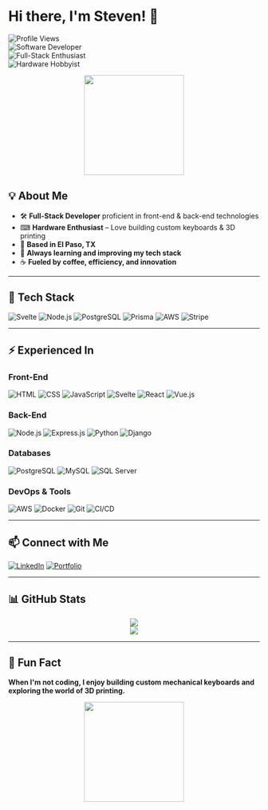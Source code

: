 # Hi there, I'm Steven! 👋  

![Profile Views](https://komarev.com/ghpvc/?username=httpsteven&style=flat-square)  
![Software Developer](https://img.shields.io/badge/Software%20Developer-F56342?style=for-the-badge&logo=code&logoColor=white)  
![Full-Stack Enthusiast](https://img.shields.io/badge/Full--Stack%20Enthusiast-0078D7?style=for-the-badge&logo=stack-exchange&logoColor=white)  
![Hardware Hobbyist](https://img.shields.io/badge/Hardware%20Hobbyist-FFC107?style=for-the-badge&logo=wrench&logoColor=white)  

<div align="center">
  <img src="https://media4.giphy.com/media/a5viI92PAF89q/giphy.gif" width="200">
</div>

## **💡 About Me**
- 🛠 **Full-Stack Developer** proficient in front-end & back-end technologies  
- ⌨ **Hardware Enthusiast** – Love building custom keyboards & 3D printing  
- 📍 **Based in El Paso, TX**  
- 🚀 **Always learning and improving my tech stack**  
- ☕ **Fueled by coffee, efficiency, and innovation**  

---

## **🚀 Tech Stack**
![Svelte](https://img.shields.io/badge/SvelteKit-%23FF3E00.svg?style=for-the-badge&logo=svelte&logoColor=white)
![Node.js](https://img.shields.io/badge/Node.js-43853D?style=for-the-badge&logo=node.js&logoColor=white)
![PostgreSQL](https://img.shields.io/badge/PostgreSQL-316192?style=for-the-badge&logo=postgresql&logoColor=white)
![Prisma](https://img.shields.io/badge/Prisma-2D3748?style=for-the-badge&logo=prisma&logoColor=white)
![AWS](https://img.shields.io/badge/AWS-232F3E?style=for-the-badge&logo=amazon-aws&logoColor=white)
![Stripe](https://img.shields.io/badge/Stripe-%230055FF.svg?style=for-the-badge&logo=stripe&logoColor=white)

---

## **⚡ Experienced In**
### **Front-End**
![HTML](https://img.shields.io/badge/HTML5-E34F26?style=for-the-badge&logo=html5&logoColor=white)
![CSS](https://img.shields.io/badge/CSS3-1572B6?style=for-the-badge&logo=css3&logoColor=white)
![JavaScript](https://img.shields.io/badge/JavaScript-F7DF1E?style=for-the-badge&logo=javascript&logoColor=black)
![Svelte](https://img.shields.io/badge/SvelteKit-%23FF3E00.svg?style=for-the-badge&logo=svelte&logoColor=white)
![React](https://img.shields.io/badge/React-20232A?style=for-the-badge&logo=react&logoColor=61DAFB)
![Vue.js](https://img.shields.io/badge/Vue.js-35495E?style=for-the-badge&logo=vuedotjs&logoColor=4FC08D)

### **Back-End**
![Node.js](https://img.shields.io/badge/Node.js-43853D?style=for-the-badge&logo=node.js&logoColor=white)
![Express.js](https://img.shields.io/badge/Express.js-000000?style=for-the-badge&logo=express&logoColor=white)
![Python](https://img.shields.io/badge/Python-3776AB?style=for-the-badge&logo=python&logoColor=white)
![Django](https://img.shields.io/badge/Django-092E20?style=for-the-badge&logo=django&logoColor=green)

### **Databases**
![PostgreSQL](https://img.shields.io/badge/PostgreSQL-316192?style=for-the-badge&logo=postgresql&logoColor=white)
![MySQL](https://img.shields.io/badge/MySQL-005C84?style=for-the-badge&logo=mysql&logoColor=white)
![SQL Server](https://img.shields.io/badge/SQL%20Server-CC2927?style=for-the-badge&logo=microsoft-sql-server&logoColor=white)

### **DevOps & Tools**
![AWS](https://img.shields.io/badge/AWS-232F3E?style=for-the-badge&logo=amazon-aws&logoColor=white)
![Docker](https://img.shields.io/badge/Docker-2496ED?style=for-the-badge&logo=docker&logoColor=white)
![Git](https://img.shields.io/badge/Git-F05032?style=for-the-badge&logo=git&logoColor=white)
![CI/CD](https://img.shields.io/badge/CI/CD-000000?style=for-the-badge&logo=github-actions&logoColor=white)

---

## **📫 Connect with Me**
[![LinkedIn](https://img.shields.io/badge/LinkedIn-%230077B5.svg?style=for-the-badge&logo=linkedin&logoColor=white)](https://www.linkedin.com/in/steven-carrillo-aa0329228/)
[![Portfolio](https://img.shields.io/badge/Portfolio-%23000000.svg?style=for-the-badge&logo=vercel&logoColor=white)](https://stevencarrillo.net)

---

## **📊 GitHub Stats**
<div align="center">
  <img src="https://github-readme-streak-stats.herokuapp.com/?user=httpsteven&theme=dark&hide_border=true" />
  <br>
  <img src="https://github-readme-stats.vercel.app/api?username=httpsteven&show_icons=true&theme=dark&hide_border=true" />
</div>

---

## **🎯 Fun Fact**
**When I'm not coding, I enjoy building custom mechanical keyboards and exploring the world of 3D printing.**  

<div align="center">
  <img src="https://media2.giphy.com/media/maNB0qAiRVAty/giphy.gif" width="200">
</div>
